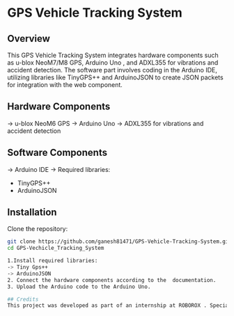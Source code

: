 # GPS Vehicle Tracking System

## Overview

This GPS Vehicle Tracking System integrates hardware components such as u-blox NeoM7/M8 GPS, Arduino Uno , and ADXL355 for vibrations and accident detection. 
The software part involves coding in the Arduino IDE, utilizing libraries like TinyGPS++ and ArduinoJSON to create JSON packets for integration with the web component.


## Hardware Components

-> u-blox NeoM6 GPS
-> Arduino Uno
-> ADXL355 for vibrations and accident detection

## Software Components

-> Arduino IDE
-> Required libraries:
  - TinyGPS++
  - ArduinoJSON

## Installation

 Clone the repository:

   ```bash
   git clone https://github.com/ganesh81471/GPS-Vehicle-Tracking-System.git
   cd GPS-Vechicle_Tracking_System

1.Install required libraries:
   -> Tiny Gps++
   -> ArduinoJSON
2. Connect the hardware components according to the  documentation.
3. Upload the Arduino code to the Arduino Uno.

## Credits
This project was developed as part of an internship at ROBOROX . Special thanks to ROBOROSX for providing the opportunity and support.




